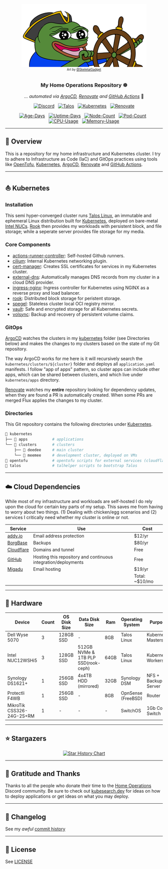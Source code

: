 <div align="center">
  <img src="docs/img/k8shappy.png">
  <br>
  <sup><sup>
    Art by <a href="https://twitter.com/SkeletalGadget">@SkeletalGadget</a>
  </sup></sup>

### My Home Operations Repository ☸

_... automated via [ArgoCD](https://argoproj.github.io/cd/), [Renovate](https://github.com/renovatebot/renovate) and [GitHub Actions](https://github.com/features/actions)_ 🤖

</div>

<div align="center">

[![Discord](https://img.shields.io/discord/673534664354430999?style=for-the-badge&label&logo=discord&logoColor=white&color=blue)](https://discord.gg/home-operations)&nbsp;&nbsp;
[![Talos](https://img.shields.io/endpoint?url=https%3A%2F%2Fkromgo.rzegocki.dev%2Fquery%3Fformat%3Dendpoint%26metric%3Dtalos_version&style=for-the-badge&logo=talos&logoColor=white&color=blue&label=%20)](https://www.talos.dev/)&nbsp;&nbsp;
[![Kubernetes](https://img.shields.io/endpoint?url=https%3A%2F%2Fkromgo.rzegocki.dev%2Fquery%3Fformat%3Dendpoint%26metric%3Dkubernetes_version&style=for-the-badge&logo=kubernetes&logoColor=white&color=blue&label=%20)](https://kubernetes.io/)&nbsp;&nbsp;
[![Renovate](https://img.shields.io/github/actions/workflow/status/deedee-ops/home-ops/renovate.yaml?branch=master&label=&logo=renovatebot&style=for-the-badge&color=blue)](https://github.com/deedee-ops/home-ops/actions/workflows/renovate.yaml)

</div>

<div align="center">

[![Age-Days](https://img.shields.io/endpoint?url=https%3A%2F%2Fkromgo.rzegocki.dev%2Fquery%3Fformat%3Dendpoint%26metric%3Dcluster_age_days&style=flat-square&label=Age)](https://github.com/kashalls/kromgo/)&nbsp;&nbsp;
[![Uptime-Days](https://img.shields.io/endpoint?url=https%3A%2F%2Fkromgo.rzegocki.dev%2Fquery%3Fformat%3Dendpoint%26metric%3Dcluster_uptime_days&style=flat-square&label=Uptime)](https://github.com/kashalls/kromgo/)&nbsp;&nbsp;
[![Node-Count](https://img.shields.io/endpoint?url=https%3A%2F%2Fkromgo.rzegocki.dev%2Fquery%3Fformat%3Dendpoint%26metric%3Dcluster_node_count&style=flat-square&label=Nodes)](https://github.com/kashalls/kromgo/)&nbsp;&nbsp;
[![Pod-Count](https://img.shields.io/endpoint?url=https%3A%2F%2Fkromgo.rzegocki.dev%2Fquery%3Fformat%3Dendpoint%26metric%3Dcluster_pod_count&style=flat-square&label=Pods)](https://github.com/kashalls/kromgo/)&nbsp;&nbsp;
[![CPU-Usage](https://img.shields.io/endpoint?url=https%3A%2F%2Fkromgo.rzegocki.dev%2Fquery%3Fformat%3Dendpoint%26metric%3Dcluster_cpu_usage&style=flat-square&label=CPU)](https://github.com/kashalls/kromgo/)&nbsp;&nbsp;
[![Memory-Usage](https://img.shields.io/endpoint?url=https%3A%2F%2Fkromgo.rzegocki.dev%2Fquery%3Fformat%3Dendpoint%26metric%3Dcluster_memory_usage&style=flat-square&label=Memory)](https://github.com/kashalls/kromgo/)

</div>

---

## 📖 Overview

This is a repository for my home infrastructure and Kubernetes cluster. I try to adhere to Infrastructure as Code (IaC) and GitOps practices using tools like [OpenTofu](https://opentofu.org/), [Kubernetes](https://kubernetes.io), [ArgoCD](https://argoproj.github.io/cd/), [Renovate](https://github.com/renovatebot/renovate) and [GitHub Actions](https://github.com/features/actions).

---

## ⛵ Kubernetes

### Installation

This semi hyper-converged cluster runs [Talos Linux](https://talos.dev), an immutable and ephemeral Linux distribution built for [Kubernetes](https://kubernetes.io), deployed on bare-metal [Intel NUCs](https://www.intel.com/content/www/us/en/products/details/nuc.html). [Rook](https://rook.io) then provides my workloads with persistent block, and file storage; while a seperate server provides file storage for my media.

### Core Components

- [actions-runner-controller](https://github.com/actions/actions-runner-controller): Self-hosted Github runners.
- [cilium](https://cilium.io): Internal Kubernetes networking plugin.
- [cert-manager](https://cert-manager.io): Creates SSL certificates for services in my Kubernetes cluster.
- [external-dns](https://github.com/kubernetes-sigs/external-dns): Automatically manages DNS records from my cluster in a cloud DNS provider.
- [ingress-nginx](https://github.com/kubernetes/ingress-nginx): Ingress controller for Kubernetes using NGINX as a reverse proxy and load balancer.
- [rook](https://rook.io): Distributed block storage for peristent storage.
- [spegel](https://github.com/XenitAB/spegel): Stateless cluster local OCI registry mirror.
- [vault](https://www.vaultproject.io/): Safe and encrypted storage for all Kubernetes secrets.
- [volsync](https://github.com/backube/volsync): Backup and recovery of persistent volume claims.

### GitOps

[ArgoCD](https://argoproj.github.io/cd/) watches the clusters in my [kubernetes](./kubernetes/) folder (see Directories below) and makes the changes to my clusters based on the state of my Git repository.

The way ArgoCD works for me here is it will recursively search the `kubernetes/clusters/${cluster}` folder and deploys all `application.yaml` manifests. I follow "app of apps" pattern, so cluster apps can include other apps, which can be shared between clusters, and which live under `kubernetes/apps` directory.

[Renovate](https://github.com/renovatebot/renovate) watches my **entire** repository looking for dependency updates, when they are found a PR is automatically created. When some PRs are merged Flux applies the changes to my cluster.

### Directories

This Git repository contains the following directories under [Kubernetes](./kubernetes/).

```sh
📁 kubernetes
├── 📁 apps           # applications
└── 📁 clusters       # clusters
    ├── 📁 deedee     # main cluster
    └── 📁 meemee     # development cluster, deployed on VMs
📁 opentofu           # opentofu scripts for external services (cloudflare)
📁 talos              # talhelper scripts to bootstrap Talos
```

---

## ☁️ Cloud Dependencies

While most of my infrastructure and workloads are self-hosted I do rely upon the cloud for certain key parts of my setup. This saves me from having to worry about two things. (1) Dealing with chicken/egg scenarios and (2) services I critically need whether my cluster is online or not.

| Service                                   | Use                                                            | Cost           |
|-------------------------------------------|----------------------------------------------------------------|----------------|
| [addy.io](https://addy.io/)               | Email address protection                                       | $12/yr         |
| [BorgBase](https://www.borgbase.com/)     | Backups                                                        | $80/yr         |
| [Cloudflare](https://www.cloudflare.com/) | Domains and tunnel                                             | Free           |
| [GitHub](https://github.com/)             | Hosting this repository and continuous integration/deployments | Free           |
| [Migadu](https://migadu.com/)             | Email hosting                                                  | $19/yr         |
|                                           |                                                                | Total: ~$10/mo |

---

## 🔧 Hardware

| Device                      | Count | OS Disk Size | Data Disk Size                             | Ram  | Operating System   | Purpose             |
|-----------------------------|-------|--------------|--------------------------------------------|------|--------------------|---------------------|
| Dell Wyse 5070              | 3     | 128GB SSD    | -                                          | 8GB  | Talos Linux        | Kubernetes Masters  |
| Intel NUC12WSHi5            | 3     | 128GB SSD    | 512GB NVMe & 1TB PLP SSD(rook-ceph)        | 64GB | Talos Linux        | Kubernetes Workers  |
| Synology DS1621+            | 1     | 256GB SSD    | 4x4TB HDD (mirrored)                       | 32GB | Synology DSM       | NFS + Backup Server |
| Protectli F4WB              | 1     | 256GB SSD    | -                                          | 8GB  | OpnSense (FreeBSD) | Router              |
| MikroTik CSS326-24G-2S+RM   | 1     | -            | -                                          | -    | SwitchOS           | 1Gb Core Switch     |

---

## ⭐ Stargazers

<div align="center">

<a href="https://star-history.com/#deedee-ops/home-ops&Date">
  <picture>
    <source media="(prefers-color-scheme: dark)" srcset="https://api.star-history.com/svg?repos=deedee-ops/home-ops&type=Date&theme=dark" />
    <source media="(prefers-color-scheme: light)" srcset="https://api.star-history.com/svg?repos=deedee-ops/home-ops&type=Date" />
    <img alt="Star History Chart" src="https://api.star-history.com/svg?repos=deedee-ops/home-ops&type=Date" />
  </picture>
</a>

</div>

---

## 🤝 Gratitude and Thanks

Thanks to all the people who donate their time to the [Home Operations](https://discord.gg/home-operations) Discord community. Be sure to check out [kubesearch.dev](https://kubesearch.dev/) for ideas on how to deploy applications or get ideas on what you may deploy.

---

## 📜 Changelog

See my _awful_ [commit history](https://github.com/deedee-ops/home-ops/commits/master)

---

## 🔏 License

See [LICENSE](./LICENSE)
